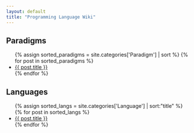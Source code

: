 ```yaml
---
layout: default
title: "Programming Language Wiki"
---
```


## Paradigms

<ul>
{% assign sorted_paradigms = site.categories['Paradigm'] | sort %}
{%  for post in sorted_paradigms %}
    <li><a href='{{ site.baseurl }}{{ post.url }}'>{{ post.title }}</a></li>
{% endfor %}
</ul>

## Languages

<ul>
{% assign sorted_langs = site.categories['Language'] | sort:"title" %}
{% for post in sorted_langs %}
    <li><a href='{{ site.baseurl }}{{ post.url }}'>{{ post.title }}</a></li>
{% endfor %}
</ul>
